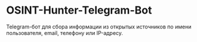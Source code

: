 # OSINT-Hunter-Telegram-Bot
Telegram-бот для сбора информации из открытых источников по имени пользователя, email, телефону или IP-адресу.
